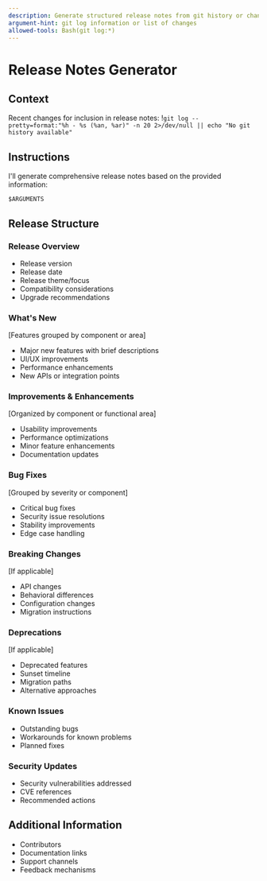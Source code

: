 ```yaml
---
description: Generate structured release notes from git history or change descriptions
argument-hint: git log information or list of changes
allowed-tools: Bash(git log:*)
---
```


# Release Notes Generator

## Context

Recent changes for inclusion in release notes:
!`git log --pretty=format:"%h - %s (%an, %ar)" -n 20 2>/dev/null || echo "No git history available"`

## Instructions

I'll generate comprehensive release notes based on the provided information:

```
$ARGUMENTS
```

## Release Structure

### Release Overview
- Release version
- Release date
- Release theme/focus
- Compatibility considerations
- Upgrade recommendations

### What's New
[Features grouped by component or area]
- Major new features with brief descriptions
- UI/UX improvements
- Performance enhancements
- New APIs or integration points

### Improvements & Enhancements
[Organized by component or functional area]
- Usability improvements
- Performance optimizations
- Minor feature enhancements
- Documentation updates

### Bug Fixes
[Grouped by severity or component]
- Critical bug fixes
- Security issue resolutions
- Stability improvements
- Edge case handling

### Breaking Changes
[If applicable]
- API changes
- Behavioral differences
- Configuration changes
- Migration instructions

### Deprecations
[If applicable]
- Deprecated features
- Sunset timeline
- Migration paths
- Alternative approaches

### Known Issues
- Outstanding bugs
- Workarounds for known problems
- Planned fixes

### Security Updates
- Security vulnerabilities addressed
- CVE references
- Recommended actions

## Additional Information
- Contributors
- Documentation links
- Support channels
- Feedback mechanisms